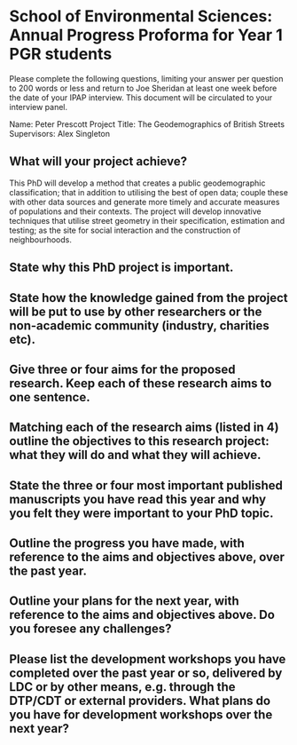 # School of Environmental Sciences: Annual Progress Proforma for Year 1 PGR students

Please complete the following questions, limiting your answer 
per question to 200 words or less and return to Joe Sheridan 
at least one week before the date of your IPAP interview. 
This document will be circulated to your interview panel. 

Name: Peter Prescott
Project Title: The Geodemographics of British Streets
Supervisors: Alex Singleton


## What will your project achieve? 

This PhD will develop a method that creates a public geodemographic classification;
that in addition to utilising the best of open data; couple these with other data
sources and generate more timely and accurate measures of populations and their
contexts. The project will develop innovative techniques that utilise street
geometry in their specification, estimation and testing; as the site for social
interaction and the construction of neighbourhoods.

## State why this PhD project is important.


## State how the knowledge gained from the project will be put to use by other researchers or the non-academic community (industry, charities etc).


## Give three or four aims for the proposed research. Keep each of these research aims to one sentence.



## Matching each of the research aims (listed in 4) outline the objectives to this research project: what they will do and what they will achieve.


## State the three or four most important published manuscripts you have read this year and why you felt they were important to your PhD topic. 



## Outline the progress you have made, with reference to the aims and objectives above, over the past year. 


## Outline your plans for the next year, with reference to the aims and objectives above. Do you foresee any challenges? 


## Please list the development workshops you have completed over the past year or so, delivered by LDC or by other means, e.g. through the DTP/CDT or external providers. What plans do you have for development workshops over the next year?






